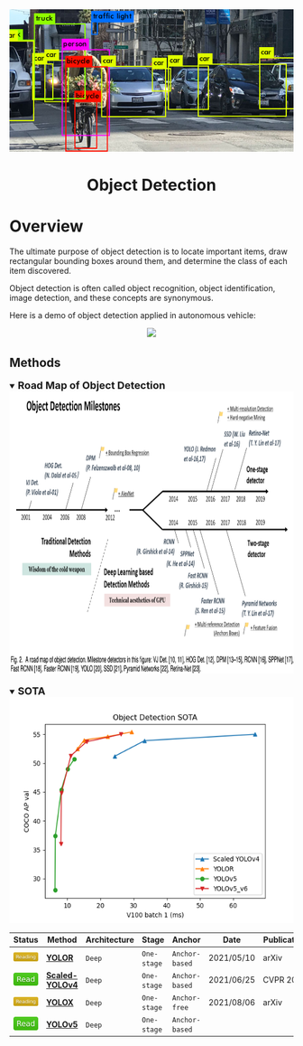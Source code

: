 <div align="center">
<img width="800" src="data/object_detection.png">

Object Detection
=============================
</div>


# Overview
The ultimate purpose of object detection is to locate important items, draw 
rectangular bounding boxes around them, and determine the class of each item 
discovered.

Object detection is often called object recognition, object identification, 
image detection, and these concepts are synonymous.

Here is a demo of object detection applied in autonomous vehicle:
<div align="center">
	<img height="200" src="data/object_detection_01.gif">
</div>


## Methods
<details open>
<summary><b style="font-size:18px">Road Map of Object Detection</b></summary>

<div align="center">
	<img height="500" src="data/milestones.png">
</div>
</details>

<br>
<details open>
<summary><b style="font-size:18px">SOTA</b></summary>

<div align="center">
	<img height="400" src="data/object_detection_sota.png">
</div>
</details>

| Status                                   | Method                                | Architecture | Stage       | Anchor         | Date       | Publication    |
|:-----------------------------------------|---------------------------------------|--------------|-------------|----------------|------------|----------------|
| <img src="../../data/badge/reading.svg"> | [**YOLOR**](yolor.md)                 | `Deep`       | `One-stage` | `Anchor-based` | 2021/05/10 | arXiv          |
| <img src="../../data/badge/read.svg">    | [**Scaled-YOLOv4**](scaled_yolov4.md) | `Deep`       | `One-stage` | `Anchor-based` | 2021/06/25 | CVPR&nbsp;2021 |
| <img src="../../data/badge/reading.svg"> | [**YOLOX**](yolox.md)                 | `Deep`       | `One-stage` | `Anchor-free`  | 2021/08/06 | arXiv          |
| <img src="../../data/badge/read.svg">    | [**YOLOv5**](yolov5.md)               | `Deep`       | `One-stage` | `Anchor-based` |            |                |

